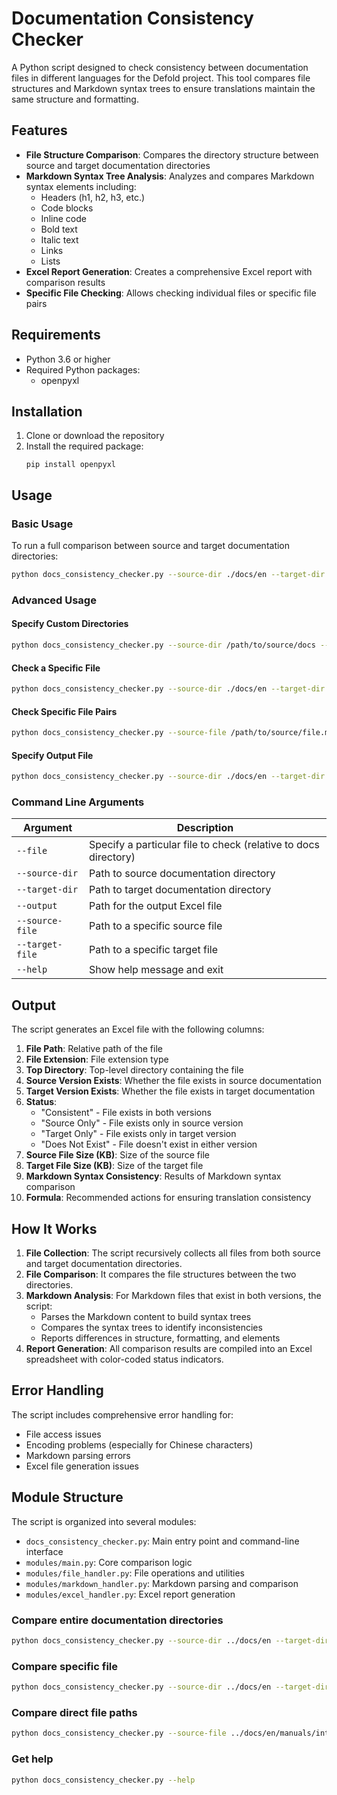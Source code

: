 # Documentation Consistency Checker

A Python script designed to check consistency between documentation files in different languages for the Defold project. This tool compares file structures and Markdown syntax trees to ensure translations maintain the same structure and formatting.

## Features

- **File Structure Comparison**: Compares the directory structure between source and target documentation directories
- **Markdown Syntax Tree Analysis**: Analyzes and compares Markdown syntax elements including:
  - Headers (h1, h2, h3, etc.)
  - Code blocks
  - Inline code
  - Bold text
  - Italic text
  - Links
  - Lists
- **Excel Report Generation**: Creates a comprehensive Excel report with comparison results
- **Specific File Checking**: Allows checking individual files or specific file pairs

## Requirements

- Python 3.6 or higher
- Required Python packages:
  - openpyxl

## Installation

1. Clone or download the repository
2. Install the required package:
   ```
   pip install openpyxl
   ```

## Usage

### Basic Usage

To run a full comparison between source and target documentation directories:

```bash
python docs_consistency_checker.py --source-dir ./docs/en --target-dir ./docs/zh
```

### Advanced Usage

#### Specify Custom Directories

```bash
python docs_consistency_checker.py --source-dir /path/to/source/docs --target-dir /path/to/target/docs
```

#### Check a Specific File

```bash
python docs_consistency_checker.py --source-dir ./docs/en --target-dir ./docs/zh --file manuals/game-project/game-project.md
```

#### Check Specific File Pairs

```bash
python docs_consistency_checker.py --source-file /path/to/source/file.md --target-file /path/to/target/file.md
```

#### Specify Output File

```bash
python docs_consistency_checker.py --source-dir ./docs/en --target-dir ./docs/zh --output custom_comparison.xlsx
```

### Command Line Arguments

| Argument | Description |
|----------|-------------|
| `--file` | Specify a particular file to check (relative to docs directory) |
| `--source-dir` | Path to source documentation directory |
| `--target-dir` | Path to target documentation directory |
| `--output` | Path for the output Excel file |
| `--source-file` | Path to a specific source file |
| `--target-file` | Path to a specific target file |
| `--help` | Show help message and exit |

## Output

The script generates an Excel file with the following columns:

1. **File Path**: Relative path of the file
2. **File Extension**: File extension type
3. **Top Directory**: Top-level directory containing the file
4. **Source Version Exists**: Whether the file exists in source documentation
5. **Target Version Exists**: Whether the file exists in target documentation
6. **Status**: 
   - "Consistent" - File exists in both versions
   - "Source Only" - File exists only in source version
   - "Target Only" - File exists only in target version
   - "Does Not Exist" - File doesn't exist in either version
7. **Source File Size (KB)**: Size of the source file
8. **Target File Size (KB)**: Size of the target file
9. **Markdown Syntax Consistency**: Results of Markdown syntax comparison
10. **Formula**: Recommended actions for ensuring translation consistency

## How It Works

1. **File Collection**: The script recursively collects all files from both source and target documentation directories.
2. **File Comparison**: It compares the file structures between the two directories.
3. **Markdown Analysis**: For Markdown files that exist in both versions, the script:
   - Parses the Markdown content to build syntax trees
   - Compares the syntax trees to identify inconsistencies
   - Reports differences in structure, formatting, and elements
4. **Report Generation**: All comparison results are compiled into an Excel spreadsheet with color-coded status indicators.

## Error Handling

The script includes comprehensive error handling for:
- File access issues
- Encoding problems (especially for Chinese characters)
- Markdown parsing errors
- Excel file generation issues

## Module Structure

The script is organized into several modules:

- `docs_consistency_checker.py`: Main entry point and command-line interface
- `modules/main.py`: Core comparison logic
- `modules/file_handler.py`: File operations and utilities
- `modules/markdown_handler.py`: Markdown parsing and comparison
- `modules/excel_handler.py`: Excel report generation

### Compare entire documentation directories
```bash
python docs_consistency_checker.py --source-dir ../docs/en --target-dir ../docs/zh
```

### Compare specific file
```bash
python docs_consistency_checker.py --source-dir ../docs/en --target-dir ../docs/zh --file manuals/introduction.md
```

### Compare direct file paths
```bash
python docs_consistency_checker.py --source-file ../docs/en/manuals/introduction.md --target-file ../docs/zh/manuals/introduction.md
```

### Get help
```bash
python docs_consistency_checker.py --help
```
